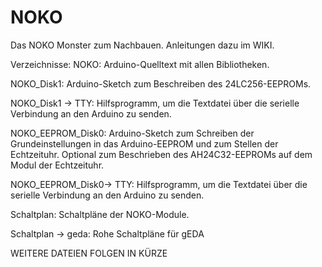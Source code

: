 # NOKO
Das NOKO Monster zum Nachbauen. Anleitungen dazu im WIKI.

Verzeichnisse:
NOKO:
Arduino-Quelltext mit allen Bibliotheken.

NOKO_Disk1:
Arduino-Sketch zum Beschreiben des 24LC256-EEPROMs.

NOKO_Disk1 -> TTY:
Hilfsprogramm, um die Textdatei über die serielle Verbindung an den Arduino zu senden.

NOKO_EEPROM_Disk0:
Arduino-Sketch zum Schreiben der Grundeinstellungen in das Arduino-EEPROM und zum Stellen der Echtzeituhr. Optional zum Beschrieben des AH24C32-EEPROMs auf dem Modul der Echtzeituhr.

NOKO_EEPROM_Disk0-> TTY:
Hilfsprogramm, um die Textdatei über die serielle Verbindung an den Arduino zu senden.

Schaltplan:
Schaltpläne der NOKO-Module. 

Schaltplan -> geda:
Rohe Schaltpläne für gEDA

WEITERE DATEIEN FOLGEN IN KÜRZE

